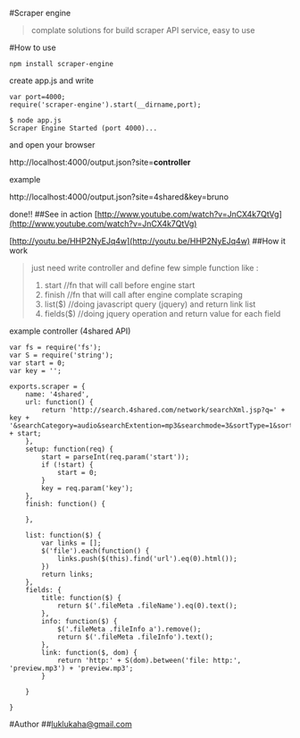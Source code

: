 #Scraper engine
>complate solutions for build scraper API service, easy to use 

#How to use

```
npm install scraper-engine
```
create app.js and write
```
var port=4000;
require('scraper-engine').start(__dirname,port);
```

```
$ node app.js
Scraper Engine Started (port 4000)...
```
and open your browser

http://localhost:4000/output.json?site=**controller**

example

http://localhost:4000/output.json?site=4shared&key=bruno

done!!
##See in action
[http://www.youtube.com/watch?v=JnCX4k7QtVg](http://www.youtube.com/watch?v=JnCX4k7QtVg)

[http://youtu.be/HHP2NyEJq4w](http://youtu.be/HHP2NyEJq4w)
##How it work
>just need write controller and define few simple function like :
> 1. start	//fn that will call before engine start
> 2. finish	//fn that will call after engine complate scraping
> 3. list($)	//doing javascript query (jquery) and return link list
> 4. fields($)	//doing jquery operation and return value for each field

example controller (4shared API)
```
var fs = require('fs');
var S = require('string');
var start = 0;
var key = '';

exports.scraper = {
    name: '4shared',
    url: function() {
        return 'http://search.4shared.com/network/searchXml.jsp?q=' + key + '&searchCategory=audio&searchExtention=mp3&searchmode=3&sortType=1&sortOrder=1&start=' + start;
    },
    setup: function(req) {
        start = parseInt(req.param('start'));
        if (!start) {
            start = 0;
        }
        key = req.param('key');
    },
    finish: function() {

    },

    list: function($) {
        var links = [];
        $('file').each(function() {
            links.push($(this).find('url').eq(0).html());
        })
        return links;
    },
    fields: {
        title: function($) {
            return $('.fileMeta .fileName').eq(0).text();
        },
        info: function($) {
            $('.fileMeta .fileInfo a').remove();
            return $('.fileMeta .fileInfo').text();
        },
        link: function($, dom) {
            return 'http:' + S(dom).between('file: http:', 'preview.mp3') + 'preview.mp3';
        }

    }

}

```

#Author
##luklukaha@gmail.com
